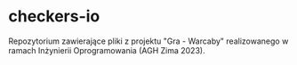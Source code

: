 # checkers-io
Repozytorium zawierające pliki z projektu "Gra - Warcaby" realizowanego w ramach Inżynierii Oprogramowania (AGH Zima 2023).